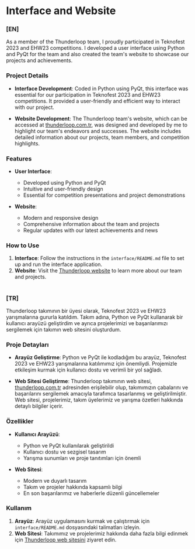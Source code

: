 # Interface and Website
###  [EN]

As a member of the Thunderloop team, I proudly participated in Teknofest 2023 and EHW23 competitions. I developed a user interface using Python and PyQt for the team and also created the team's website to showcase our projects and achievements.

### Project Details

- **Interface Development**: Coded in Python using PyQt, this interface was essential for our participation in Teknofest 2023 and EHW23 competitions. It provided a user-friendly and efficient way to interact with our project.
  
- **Website Development**: The Thunderloop team's website, which can be accessed at [thunderloop.com.tr](http://www.thunderloop.com.tr/), was designed and developed by me to highlight our team's endeavors and successes. The website includes detailed information about our projects, team members, and competition highlights.

### Features

- **User Interface**: 
  - Developed using Python and PyQt
  - Intuitive and user-friendly design
  - Essential for competition presentations and project demonstrations

- **Website**: 
  - Modern and responsive design
  - Comprehensive information about the team and projects
  - Regular updates with our latest achievements and news

### How to Use

1. **Interface**: Follow the instructions in the `interface/README.md` file to set up and run the interface application.
2. **Website**: Visit the [Thunderloop website](http://www.thunderloop.com.tr/) to learn more about our team and projects.

#

### [TR]

Thunderloop takımının bir üyesi olarak, Teknofest 2023 ve EHW23 yarışmalarına gururla katıldım. Takım adına, Python ve PyQt kullanarak bir kullanıcı arayüzü geliştirdim ve ayrıca projelerimizi ve başarılarımızı sergilemek için takımın web sitesini oluşturdum.

### Proje Detayları

- **Arayüz Geliştirme**: Python ve PyQt ile kodladığım bu arayüz, Teknofest 2023 ve EHW23 yarışmalarına katılımımız için önemliydi. Projemizle etkileşim kurmak için kullanıcı dostu ve verimli bir yol sağladı.
  
- **Web Sitesi Geliştirme**: Thunderloop takımının web sitesi, [thunderloop.com.tr](http://www.thunderloop.com.tr/) adresinden erişilebilir olup, takımımızın çabalarını ve başarılarını sergilemek amacıyla tarafımca tasarlanmış ve geliştirilmiştir. Web sitesi, projelerimiz, takım üyelerimiz ve yarışma özetleri hakkında detaylı bilgiler içerir.

### Özellikler

- **Kullanıcı Arayüzü**: 
  - Python ve PyQt kullanılarak geliştirildi
  - Kullanıcı dostu ve sezgisel tasarım
  - Yarışma sunumları ve proje tanıtımları için önemli

- **Web Sitesi**: 
  - Modern ve duyarlı tasarım
  - Takım ve projeler hakkında kapsamlı bilgi
  - En son başarılarımız ve haberlerle düzenli güncellemeler

### Kullanım

1. **Arayüz**: Arayüz uygulamasını kurmak ve çalıştırmak için `interface/README.md` dosyasındaki talimatları izleyin.
2. **Web Sitesi**: Takımımız ve projelerimiz hakkında daha fazla bilgi edinmek için [Thunderloop web sitesini](http://www.thunderloop.com.tr/) ziyaret edin.


